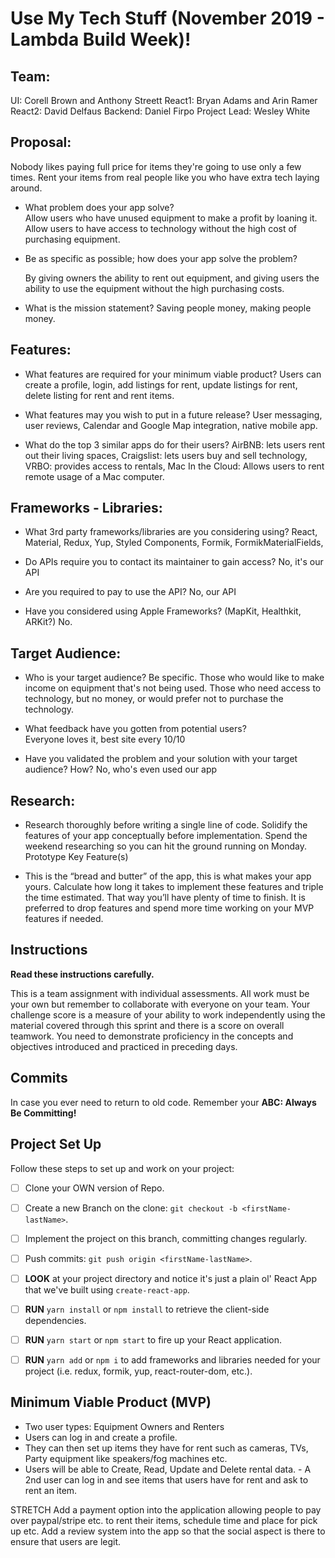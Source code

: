 # Use My Tech Stuff (November 2019 - Lambda Build Week)!

## Team:
UI: Corell Brown and Anthony Streett
React1: Bryan Adams and Arin Ramer
React2: David Delfaus
Backend: Daniel Firpo
Project Lead: Wesley White

## Proposal:
Nobody likes paying full price for items they're going to use only a few times. Rent your items from real people like you who have extra tech laying around.


- What problem does your app solve?  
    Allow users who have unused equipment to make a profit by loaning it.
    Allow users to have access to technology without the high cost of purchasing equipment.

- Be as specific as possible; how does your app solve the problem?
    
	By giving owners the ability to rent out equipment, and giving users the ability to use the equipment without the high purchasing costs. 


- What is the mission statement?
    Saving people money, making people money.


## Features:

- What features are required for your minimum viable product?
    Users can create a profile, login, add listings for rent, update listings for rent, delete listing for rent and rent items.

- What features may you wish to put in a future release?
    User messaging, user reviews, Calendar and Google Map integration, native mobile app.

- What do the top 3 similar apps do for their users?
    AirBNB: lets users rent out their living spaces, Craigslist: lets users buy and sell technology, VRBO: provides access to rentals, Mac In the Cloud: Allows users to rent remote usage of a Mac computer.


## Frameworks - Libraries:

- What 3rd party frameworks/libraries are you considering using?
    React, Material, Redux, Yup, Styled Components, Formik, FormikMaterialFields,

- Do APIs require you to contact its maintainer to gain access?
No, it's our API

- Are you required to pay to use the API?
No, our API


- Have you considered using Apple Frameworks? (MapKit, Healthkit, ARKit?)
    No.

## Target Audience:

- Who is your target audience? Be specific.
    Those who would like to make income on equipment that's not being used. Those who need access to technology, but no money, or would prefer not to purchase the technology.


- What feedback have you gotten from potential users?  
	Everyone loves it, best site every 10/10

- Have you validated the problem and your solution with your target audience? How?
	No, who's even used our app


## Research:

- Research thoroughly before writing a single line of code. Solidify the features of your app conceptually before implementation. Spend the weekend researching so you can hit the ground running on Monday.
Prototype Key Feature(s)

- This is the “bread and butter” of the app, this is what makes your app yours. Calculate how long it takes to implement these features and triple the time estimated. That way you’ll have plenty of time to finish. It is preferred to drop features and spend more time working on your MVP features if needed.


## Instructions

**Read these instructions carefully.**

This is a team assignment with individual assessments. All work must be your own but remember to collaborate with everyone on your team. Your challenge score is a measure of your ability to work independently using the material covered through this sprint and there is a score on overall teamwork. You need to demonstrate proficiency in the concepts and objectives introduced and practiced in preceding days.


## Commits

In case you ever need to return to old code. Remember your **ABC: Always Be Committing!**


## Project Set Up

Follow these steps to set up and work on your project:

- [ ]  Clone your OWN version of Repo.
- [ ]  Create a new Branch on the clone: `git checkout -b <firstName-lastName>`.
- [ ]  Implement the project on this branch, committing changes regularly.
- [ ]  Push commits: `git push origin <firstName-lastName>`.
- [ ]  **LOOK** at your project directory and notice it's just a plain ol' React App that we've built using `create-react-app`.
- [ ]  **RUN** `yarn install` or `npm install` to retrieve the client-side dependencies.
- [ ]  **RUN** `yarn start` or `npm start` to fire up your React application.
- [ ] **RUN** `yarn add` or `npm i` to add frameworks and libraries needed for your project (i.e. redux, formik, yup, react-router-dom, etc.).


## Minimum Viable Product (MVP)

- Two user types: Equipment Owners and Renters
- Users can log in and create a profile. 
- They can then set up items they have for rent such as cameras, TVs, Party equipment like speakers/fog machines etc. 
- Users will be able to Create, Read, Update and Delete rental data. - A 2nd user can log in and see items that users have for rent and ask to rent an item.

STRETCH
Add a payment option into the application allowing people to pay over paypal/stripe etc. to rent their items, schedule time and place for pick up etc. Add a review system into the app so that the social aspect is there to ensure that users are legit.